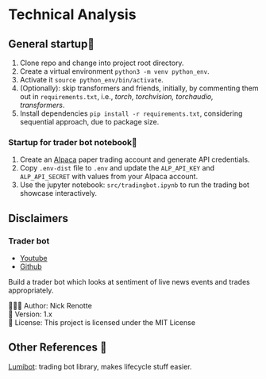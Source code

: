 # Technical Analysis

## General startup🚀

1. Clone repo and change into project root directory.
2. Create a virtual environment `python3 -m venv python_env`.
3. Activate it `source python_env/bin/activate`.
4. (Optionally): skip transformers and friends, initially, by commenting them out in `requirements.txt`,
i.e., *torch, torchvision, torchaudio, transformers*.
5. Install dependencies `pip install -r requirements.txt`, considering sequential approach, due to package size.

### Startup for trader bot notebook🚀

1. Create an [Alpaca](https://alpaca.markets/) paper trading account and generate API credentials.
2. Copy `.env-dist` file to `.env` and update the `ALP_API_KEY` and `ALP_API_SECRET` with values from your Alpaca account.
3. Use the jupyter notebook: `src/tradingbot.ipynb` to run the trading bot showcase interactively.

## Disclaimers

### Trader bot

- [Youtube](https://www.youtube.com/watch?v=c9OjEThuJjY)
- [Github](https://github.com/nicknochnack/MLTradingBot)

Build a trader bot which looks at sentiment of live news events and trades appropriately.

👨🏾‍💻 Author: Nick Renotte  
📅 Version: 1.x  
📜 License: This project is licensed under the MIT License

## Other References 🔗

[Lumibot](https://github.com/Lumiwealth/lumibot): trading bot library, makes lifecycle stuff easier.
